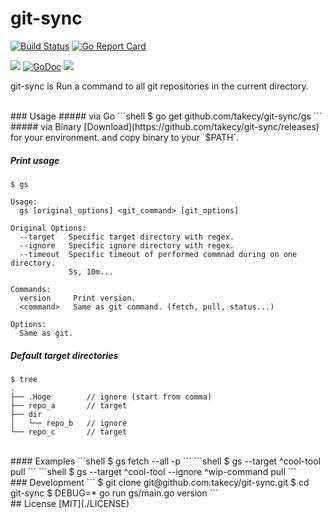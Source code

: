 # git-sync

[![Build Status](https://travis-ci.org/takecy/git-sync.svg?branch=master)](https://travis-ci.org/takecy/git-sync)
[![Go Report Card](https://goreportcard.com/badge/github.com/takecy/git-sync)](https://goreportcard.com/report/github.com/takecy/git-sync)

![](https://img.shields.io/badge/golang-1.7-blue.svg?style=flat-square)
[![GoDoc](https://img.shields.io/badge/godoc-reference-blue.svg?style=flat-square)](https://godoc.org/github.com/takecy/git-sync)
![](https://img.shields.io/badge/license-MIT-blue.svg?style=flat-square)

git-sync is Run a command to all git repositories in the current directory.

<br/>
### Usage
##### via Go
```shell
$ go get github.com/takecy/git-sync/gs
```
##### via Binary  
[Download](https://github.com/takecy/git-sync/releases) for your environment.  
and copy binary to your `$PATH`.

##### Print usage
```
$ gs

Usage:
  gs [original_options] <git_command> [git_options]

Original Options:
  --target   Specific target directory with regex.
  --ignore   Specific ignore directory with regex.
  --timeout  Specific timeout of performed commnad during on one directory.
             5s, 10m...

Commands:
  version     Print version.
  <command>   Same as git command. (fetch, pull, status...)

Options:
  Same as git.
```

##### Default target directories
```shell
$ tree
.
├── .Hoge        // ignore (start from comma)
├── repo_a       // target
├── dir
│   └── repo_b   // ignore
└── repo_c       // target
```

<br/>
#### Examples
```shell
$ gs fetch --all -p
```
```shell
$ gs --target ^cool-tool pull
```
```shell
$ gs --target ^cool-tool --ignore ^wip-command pull
```

<br/>
### Development
```
$ git clone git@github.com:takecy/git-sync.git
$ cd git-sync
$ DEBUG=* go run gs/main.go version
```

<br/>
## License
[MIT](./LICENSE)
